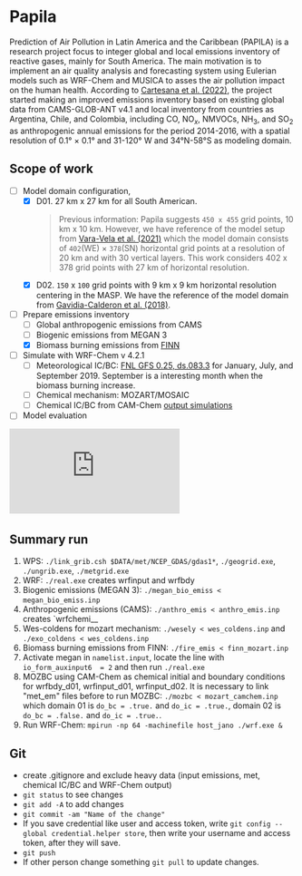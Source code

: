 # Papila
Prediction of Air Pollution in Latin America and the Caribbean (PAPILA) is a research project focus to integer global and local emissions inventory of reactive gases, mainly for South America. The main motivation is to implement an air quality analysis and forecasting system using Eulerian models such as WRF-Chem and MUSICA to asses the air pollution impact on the human health. According to [Cartesana et al. (2022)](https://essd.copernicus.org/articles/14/271/2022/), the project started making an improved emissions inventory based on existing global data from CAMS-GLOB-ANT v4.1 and local inventory from countries as Argentina, Chile, and Colombia, including CO, NO$_x$, NMVOCs, NH$_3$, and SO$_2$ as anthropogenic annual emissions for the period 2014-2016, with a spatial resolution of 0.1° $\times$ 0.1° and 31-120° W and 34°N-58°S as modeling domain.

## Scope of work
- [ ] Model domain configuration,
  - [x] D01. 27 km x 27 km for all South American. 
    > Previous information: Papila suggests `450 x 455` grid points, 10 km x 10 km. However, we have reference of the model setup from [Vara-Vela et al. (2021)](https://journals.ametsoc.org/view/journals/bams/102/9/BAMS-D-21-0018.1.xml) which the model domain consists of `402`(WE) $\times$ `378`(SN) horizontal grid points at a resolution of 20 km and with 30 vertical layers. This work considers 402 x 378 grid points with 27 km of horizontal resolution.
  - [x] D02. `150` x `100` grid points with 9 km x 9 km horizontal resolution centering in the MASP. We have the reference of the model domain from [Gavidia-Calderon et al. (2018)](https://www.sciencedirect.com/science/article/pii/S1352231018306216?via%3Dihub).
- [ ] Prepare emissions inventory
  - [ ] Global anthropogenic emissions from CAMS
  - [ ] Biogenic emissions from MEGAN 3
  - [x] Biomass burning emissions from [FINN](https://www2.acom.ucar.edu/modeling/finn-fire-inventory-ncar)
- [ ] Simulate with WRF-Chem v 4.2.1
  - [ ] Meteorological IC/BC: [FNL GFS 0.25, ds.083.3](https://rda.ucar.edu/datasets/ds083.3/) for January, July, and September 2019. September is a interesting month when the biomass burning increase.
  - [ ] Chemical mechanism: MOZART/MOSAIC
  - [ ] Chemical IC/BC from CAM-Chem [output simulations](https://www.acom.ucar.edu/cam-chem/cam-chem.shtml)
 - [ ] Model evaluation
 
![Modeling domain area. The Metropolitan Area of São Paulo is in the second domain.](https://github.com/adelgadop/Papila/blob/main/data/fig/wps_show_dom.pdf)

## Summary run
1. WPS: `./link_grib.csh $DATA/met/NCEP_GDAS/gdas1*`, `./geogrid.exe`, `./ungrib.exe`, `./metgrid.exe` 
2. WRF: `./real.exe` creates wrfinput and wrfbdy
3. Biogenic emissions (MEGAN 3): `./megan_bio_emiss < megan_bio_emiss.inp`
4. Anthropogenic emissions (CAMS): `./anthro_emis < anthro_emis.inp` creates `wrfchemi_<time>_<domain> 
5. Wes-coldens for mozart mechanism: `./wesely < wes_coldens.inp` and `./exo_coldens < wes_coldens.inp`
6. Biomass burning emissions from FINN: `./fire_emis < finn_mozart.inp`
7. Activate megan in `namelist.input`, locate the line with `io_form_auxinput6  = 2` and then run `./real.exe`
8. MOZBC using CAM-Chem as chemical initial and boundary conditions for wrfbdy_d01, wrfinput_d01, wrfinput_d02. It is necessary to link "met_em" files before to run MOZBC: `./mozbc < mozart_camchem.inp` which domain 01 is `do_bc = .true.` and `do_ic = .true.`, domain 02 is `do_bc = .false.` and `do_ic = .true.`.
9. Run WRF-Chem: `mpirun -np 64 -machinefile host_jano ./wrf.exe &`

## Git
- create .gitignore and exclude heavy data (input emissions, met, chemical IC/BC and WRF-Chem output)
- `git status` to see changes
- `git add -A` to add changes
- `git commit -am "Name of the change"` 
- If you save credential like user and access token, write `git config --global credential.helper store`, then write your username and access token, after they will save.
- `git push`
- If other person change something `git pull` to update changes.
